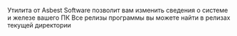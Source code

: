 Утилита от Asbest Software позволит вам изменить сведения о системе и железе вашего ПК
Все релизы программы вы можете найти в релизах текущей директории
